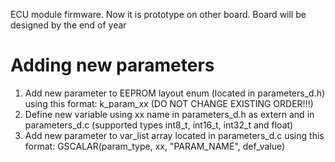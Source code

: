 ECU module firmware. Now it is prototype on other board. Board will be designed by the end of year

<h1>Adding new parameters</h1>
<ol>
<li>Add new parameter to EEPROM layout enum (located in parameters_d.h) using this format: k_param_xx (DO NOT CHANGE EXISTING ORDER!!!)</li>
<li>Define new variable using xx name in parameters_d.h as extern and in parameters_d.c (supported types int8_t, int16_t, int32_t and float)</li>
<li>Add new parameter to var_list array located in parameters_d.c using this format: GSCALAR(param_type, xx, "PARAM_NAME", def_value)</li>
</ol>
